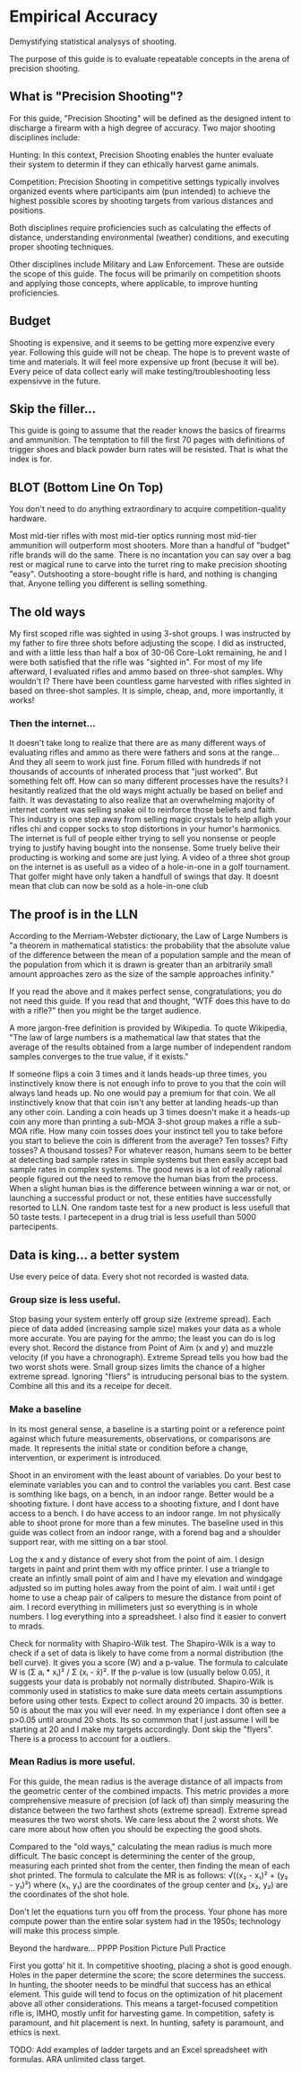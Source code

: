 # Empirical Accuracy
Demystifying statistical analysys of shooting.

The purpose of this guide is to evaluate repeatable concepts in the arena of precision shooting.

## What is "Precision Shooting"?
For this guide, "Precision Shooting" will be defined as the designed intent to discharge a firearm with a high degree of accuracy. Two major shooting disciplines include:

Hunting: In this context, Precision Shooting enables the hunter evaluate their system to determin if they can ethically harvest game animals.

Competition: Precision Shooting in competitive settings typically involves organized events where participants aim (pun intended) to achieve the highest possible scores by shooting targets from various distances and positions.

Both disciplines require proficiencies such as calculating the effects of distance, understanding environmental (weather) conditions, and executing proper shooting techniques.

Other disciplines include Military and Law Enforcement. These are outside the scope of this guide. The focus will be primarily on competition shoots and applying those concepts, where applicable, to improve hunting proficiencies.

## Budget
Shooting is expensive, and it seems to be getting more expenzive every year.  Following this guide will not be cheap.  The hope is to prevent waste of time and materials.  It will feel more expensive up front (becuse it will be).  Every peice of data collect early will make testing/troubleshooting less expensivve in the future.   

## Skip the filler...
This guide is going to assume that the reader knows the basics of firearms and ammunition. The temptation to fill the first 70 pages with definitions of trigger shoes and black powder burn rates will be resisted. That is what the index is for.

## BLOT (Bottom Line On Top)
You don't need to do anything extraordinary to acquire competition-quality hardware.

Most mid-tier rifles with most mid-tier optics running most mid-tier ammunition will outperform most shooters. More than a handful of "budget" rifle brands will do the same. There is no incantation you can say over a bag rest or magical rune to carve into the turret ring to make precision shooting "easy". Outshooting a store-bought rifle is hard, and nothing is changing that. Anyone telling you different is selling something.

## The old ways
My first scoped rifle was sighted in using 3-shot groups. I was instructed by my father to fire three shots before adjusting the scope. I did as instructed, and with a little less than half a box of 30-06 Core-Lokt remaining, he and I were both satisfied that the rifle was "sighted in". For most of my life afterward, I evaluated rifles and ammo based on three-shot samples. Why wouldn't I? There have been countless game harvested with rifles sighted in based on three-shot samples. It is simple, cheap, and, more importantly, it works!  

### Then the internet...
It doesn't take long to realize that there are as many different ways of evaluating rifles and ammo as there were fathers and sons at the range... And they all seem to work just fine.  Forum filled with hundreds if not thousands of accounts of inherated process that "just worked".  But something felt off. How can so many different processes have the results? I hesitantly realized that the old ways might actually be based on belief and faith.  It was devastating to also realize that an overwhelming majority of internet content was selling snake oil to reinforce those beliefs and faith.  This industry is one step away from selling magic crystals to help alligh your rifles chi and copper socks to stop distortions in your humor's harmonics.  The internet is full of people either trying to sell you nonsense or people trying to justify having bought into the nonsense.  Some truely belive their producting is working and some are just lying.  A video of a three shot group on the internet is as usefull as a video of a hole-in-one in a golf tournament.  That golfer might have only taken a handfull of swings that day.  It doesnt mean that club can now be sold as a hole-in-one club          

## The proof is in the LLN
According to the Merriam-Webster dictionary, the Law of Large Numbers is "a theorem in mathematical statistics: the probability that the absolute value of the difference between the mean of a population sample and the mean of the population from which it is drawn is greater than an arbitrarily small amount approaches zero as the size of the sample approaches infinity."

If you read the above and it makes perfect sense, congratulations; you do not need this guide. If you read that and thought, "WTF does this have to do with a rifle?" then you might be the target audience.

A more jargon-free definition is provided by Wikipedia. To quote Wikipedia, "The law of large numbers is a mathematical law that states that the average of the results obtained from a large number of independent random samples converges to the true value, if it exists."

If someone flips a coin 3 times and it lands heads-up three times, you instinctively know there is not enough info to prove to you that the coin will always land heads up. No one would pay a premium for that coin. We all instinctively know that that coin isn't any better at landing heads-up than any other coin. Landing a coin heads up 3 times doesn't make it a heads-up coin any more than printing a sub-MOA 3-shot group makes a rifle a sub-MOA rifle. How many coin tosses does your instinct tell you to take before you start to believe the coin is different from the average? Ten tosses? Fifty tosses? A thousand tosses? For whatever reason, humans seem to be better at detecting bad sample rates in simple systems but then easily accept bad sample rates in complex systems. The good news is a lot of really rational people figured out the need to remove the human bias from the process. When a slight human bias is the difference between winning a war or not, or launching a successful product or not, these entities have successfully resorted to LLN.  One random taste test for a new product is less usefull that 50 taste tests.  I partecepent in a drug trial is less usefull than 5000 partecipents.  

## Data is king... a better system
Use every peice of data.  Every shot not recorded is wasted data.

### Group size is less useful.
Stop basing your system enterly off group size (extreme spread).  Each piece of data added (increasing sample size) makes your data as a whole more accurate. You are paying for the ammo; the least you can do is log every shot. Record the distance from Point of Aim (x and y) and muzzle velocity (if you have a chronograph).  Extreme Spread tells you how bad the two worst shots were.  Small group sizes limits the chance of a higher extreme spread.  Ignoring "fliers" is intruducing personal bias to the system.  Combine all this and its a receipe for deceit.     

### Make a baseline
In its most general sense, a baseline is a starting point or a reference point against which future measurements, observations, or comparisons are made. It represents the initial state or condition before a change, intervention, or experiment is introduced.

Shoot in an enviroment with the least abount of variables.  Do your best to eleminate variables you can and to control the variables you cant.  Best case is somthing like bags, on a bench, in an indoor range.  Better would be a shooting fixture.  I dont have access to a shooting fixture, and I dont have access to a bench.  I do have access to an indoor range.  Im not physically able to shoot prone for more than a few minutes.  The baseline used in this guide was collect from an indoor range, with a forend bag and a shoulder support rear, with me sitting on a bar stool.       

Log the x and y distance of every shot from the point of aim.  I design targets in paint and print them with my office printer.  I use a triangle to create an infintly small point of aim and I have my elevation and windgage adjusted so im putting holes away from the point of aim.  I wait until i get home to use a cheap pair of calipers to mesure the distance from point of aim.  I record everything in millimeters just so everything is in whole numbers.  I log everything into a spreadsheet.  I also find it easier to convert to mrads.



Check for normality with Shapiro-Wilk test.  The Shapiro-Wilk is a way to check if a set of data is likely to have come from a normal distribution (the bell curve). It gives you a score (W) and a p-value. The formula to calculate W is (Σ aᵢ * xᵢ)² / Σ (xᵢ - x̄)².  If the p-value is low (usually below 0.05), it suggests your data is probably not normally distributed. Shapiro-Wilk is commonly used in statistics to make sure data meets certain assumptions before using other tests.  Expect to collect around 20 impacts.  30 is better.  50 is about the max you will ever need.  In my experiance I dont often see a p>0.05 until around 20 shots.  Its so commmon that I just assume I will be starting at 20 and I make my targets accordingly.  Dont skip the "flyers".  There is a process to account for a outliers.    

### Mean Radius is more useful.
For this guide, the mean radius is the average distance of all impacts from the geometric center of the combined impacts. This metric provides a more comprehensive measure of precision (of lack of) than simply measuring the distance between the two farthest shots (extreme spread). Extreme spread measures the two worst shots.  We care less about the 2 worst shots.  We care more about how often you should be expecting the good shots.

Compared to the "old ways," calculating the mean radius is much more difficult. The basic concept is determining the center of the group, measuring each printed shot from the center, then finding the mean of each shot printed. The formula to calculate the MR is as follows: √((x₂ - x₁)² + (y₂ - y₁)²) where (x₁, y₁) are the coordinates of the group center and (x₂, y₂) are the coordinates of the shot hole.

Don't let the equations turn you off from the process. Your phone has more compute power than the entire solar system had in the 1950s; technology will make this process simple.



Beyond the hardware... PPPP
Position
Picture
Pull
Practice

First you gotta’ hit it.
In competitive shooting, placing a shot is good enough. Holes in the paper determine the score; the score determines the success. In hunting, the shooter needs to be mindful that success has an ethical element. This guide will tend to focus on the optimization of hit placement above all other considerations. This means a target-focused competition rifle is, IMHO, mostly unfit for harvesting game. In competition, safety is paramount, and hit placement is next. In hunting, safety is paramount, and ethics is next.

TODO: Add examples of ladder targets and an Excel spreadsheet with formulas. ARA unlimited class target.



